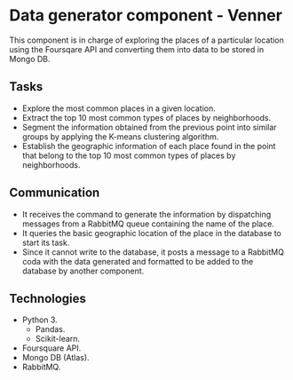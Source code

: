 # Data generator component - Venner
This component is in charge of exploring the places of a particular location using the Foursqare API and converting them into data to be stored in Mongo DB.

## Tasks
* Explore the most common places in a given location.
* Extract the top 10 most common types of places by neighborhoods.
* Segment the information obtained from the previous point into similar groups by applying the K-means clustering algorithm.
* Establish the geographic information of each place found in the point that belong to the top 10 most common types of places by neighborhoods.

## Communication
* It receives the command to generate the information by dispatching messages from a RabbitMQ queue containing the name of the place.
* It queries the basic geographic location of the place in the database to start its task.
* Since it cannot write to the database, it posts a message to a RabbitMQ coda with the data generated and formatted to be added to the database by another component.

## Technologies
* Python 3.
  * Pandas.
  * Scikit-learn.
* Foursquare API.
* Mongo DB (Atlas).
* RabbitMQ.
